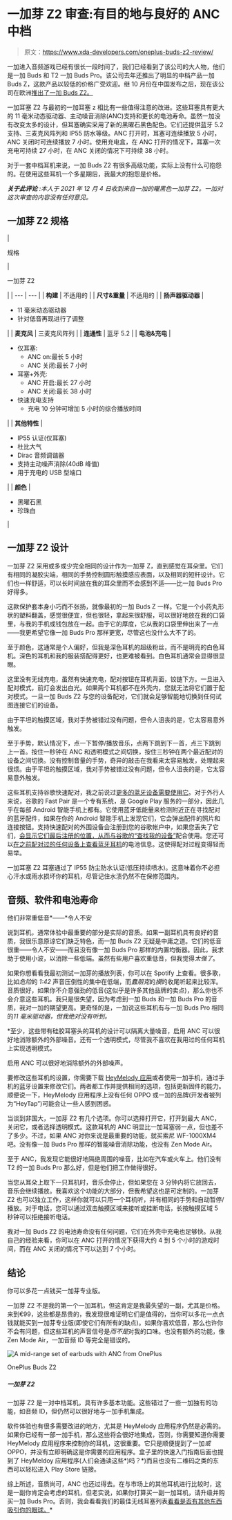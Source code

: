 # 一加芽 Z2 审查:有目的地与良好的 ANC 中档

> 原文：<https://www.xda-developers.com/oneplus-buds-z2-review/>

一加进入音频游戏已经有很长一段时间了，我们已经看到了该公司的大人物，他们是一加 Buds 和 T2 一加 Buds Pro。该公司去年还推出了明显的中档产品一加 Buds Z，这款产品以较低的价格广受欢迎。继 10 月份在中国发布之后，现在该公司在欧洲[推出了一加 Buds Z2。](https://www.xda-developers.com/oneplus-9rt-buds-z2-launch-china/)

一加耳塞 Z2 与最初的一加耳塞 z 相比有一些值得注意的改进。这些耳塞具有更大的 11 毫米动态驱动器、主动噪音消除(ANC)支持和更长的电池寿命。虽然一加没有改变太多的设计，但耳塞确实采用了新的黑曜石黑色配色。它们还提供蓝牙 5.2 支持、三麦克风阵列和 IP55 防水等级。ANC 打开时，耳塞可连续播放 5 小时，ANC 关闭时可连续播放 7 小时。使用充电盒，在 ANC 打开的情况下，耳塞一次充电可持续 27 小时，在 ANC 关闭的情况下可持续 38 小时。

对于一套中档耳机来说，一加 Buds Z2 有很多高级功能，实际上没有什么可抱怨的。在使用这些耳机一个多星期后，我最大的抱怨是价格。

***关于此评论*** *:本人于 2021 年 12 月 4 日收到来自一加的曜黑色一加芽 Z2。一加对这次审查的内容没有任何意见。*

## 一加芽 Z2 规格

| 

规格

 | 

一加芽 Z2

 |
| --- | --- |
| **构建** | 不适用的 |
| **尺寸&重量** | 不适用的 |
| **扬声器驱动器** | 

*   11 毫米动态驱动器
*   针对低音再现进行了调整

 |
| **麦克风** | 三麦克风阵列 |
| **连通性** | 蓝牙 5.2 |
| **电池&充电** | 

*   仅耳塞:
    *   ANC on:最长 5 小时
    *   ANC 关闭:最长 7 小时
*   耳塞+外壳:
    *   ANC 开启:最长 27 小时
    *   ANC 关闭:最长 38 小时
*   快速充电支持
    *   充电 10 分钟可增加 5 小时的综合播放时间

 |
| **其他特性** | 

*   IP55 认证(仅耳塞)
*   杜比大气
*   Dirac 音频调谐器
*   支持主动噪声消除(40dB 峰值)
*   用于充电的 USB 型端口

 |
| **颜色** | 

*   黑曜石黑
*   珍珠白

 |

## 一加芽 Z2 设计

一加芽 Z2 采用或多或少完全相同的设计作为一加芽 Z，直到感觉在耳朵里。它们有相同的凝胶尖端，相同的手势控制圆形触摸感应表面，以及相同的短杆设计。它们也一样舒适，可以长时间放在我的耳朵里而不会感到不适——比一加 Buds Pro 好得多。

这款保护套本身小巧而不张扬，就像最初的一加 Buds Z 一样。它是一个小药丸形状的塑料翻盖，感觉很便宜，但也很轻，拿起来很舒服，可以很好地放在我的口袋里，与我的手机或钱包放在一起。由于它的厚度，它从我的口袋里伸出来了一点——我更希望它像一加 Buds Pro 那样更宽，尽管这也没什么大不了的。

至于颜色，这通常是个人偏好，但我是深色耳机的超级粉丝，而不是明亮的白色耳机。深色的耳机和我的服装搭配得更好，也更难被看到。白色耳机通常会显得很显眼。

这里没有无线充电，虽然有快速充电，配对按钮在耳机背面，铰链下方。一旦进入配对模式，前灯会发出白光。如果两个耳机都不在外壳内，您就无法将它们置于配对模式。一旦一加 Buds Z2 与您的设备配对，它们就会足够智能地切换到任何试图连接它们的设备。

由于平坦的触摸区域，我对手势被错过没有问题，但令人沮丧的是，它太容易意外触发。

至于手势，默认情况下，点一下暂停/播放音乐，点两下跳到下一首，点三下跳到上一首。按住一秒钟在 ANC 和透明模式之间切换，按住三秒钟在两个最近配对的设备之间切换。没有控制音量的手势，奇异的敲击在我看来太容易触发，处理起来很烦。由于平坦的触摸区域，我对手势被错过没有问题，但令人沮丧的是，它太容易意外触发。

这些耳机支持谷歌快速配对，我之前说过[更多的蓝牙设备需要使用它](https://www.xda-developers.com/bluetooth-peripherals-google-fast-pair/)。对于外行人来说，谷歌的 Fast Pair 是一个专有系统，是 Google Play 服务的一部分，因此几乎在每部 Android 智能手机上都有。它使用蓝牙低能量来检测附近正在寻找配对的蓝牙配件，如果在你的 Android 智能手机上发现它们，它会弹出配件的照片和连接按钮。支持快速配对的外围设备会注册到您的谷歌帐户中，如果您丢失了它们，[会显示它们最后注册的位置，从而与谷歌的“查找我的设备”](https://www.xda-developers.com/google-pixel-buds-oneplus-buds-other-fast-pair-devices-now-appear-find-my-device/)配合使用。您还可以[在之前配对过的任何设备上查看蓝牙耳机](https://www.xda-developers.com/fast-pair-location-tracking-battery-notifications-new-settings/)的电池信息。这使得配对过程变得轻而易举。

一加耳塞 Z2 耳塞通过了 IP55 防尘防水认证(低压持续喷水)。这意味着你不必担心汗水或雨水损坏你的耳机，尽管记住水渍仍然不在保修范围内。

## 音频、软件和电池寿命

他们非常重低音*——*令人不安

说到耳机，通常体验中最重要的部分是实际的音质。如果一副耳机具有良好的音质，我很乐意原谅它们缺乏特色，而一加 Buds Z2 无疑是中庸之道。它们的低音很重——令人不安——而且没有像一加 Buds Pro 那样的内置均衡器。因此，我求助于使用小波，以消除一些低端。虽然有些用户喜欢重低音，但我觉得*太强了*。

如果你想看看我最初测试一加芽的播放列表，你可以在 Spotify 上查看。很多歌，比如*危险*的 *1:42* 声音压倒性的集中在低端，而*蠢朋克*的*摸*的收尾听起来比较浑。音质很好，如果你不介意强劲的低音(这似乎是许多其他品牌的卖点)，那么你也不会介意这些耳机。我只是很失望，因为考虑到一加 Buds 和一加 Buds Pro 的音质，我对一加的期望更高。更奇怪的是，一加说这些耳机有与一加 Buds Pro 相同的*11 毫米驱动器，但我绝对没有听到。*

 *至少，这些带有硅胶耳塞头的耳机的设计可以隔离大量噪音，启用 ANC 可以很好地消除额外的外部噪音。还有一个透明模式，尽管我不喜欢在我用过的任何耳机上实现透明模式。

启用 ANC 可以很好地消除额外的外部噪声。

要修改这些耳机的设置，你需要下载 [HeyMelody 应用](https://play.google.com/store/apps/details?id=com.heytap.headset)或者使用一加手机，通过手机的蓝牙设置来修改它们。两者都工作并提供相同的选项，包括更新固件的能力。顺便说一下，HeyMelody 应用程序上没有任何 OPPO 或一加的品牌(开发者被列为“HeyTap”)可能会让一些人感到困惑。

当谈到非国大，一加芽 Z2 有几个选项。你可以选择打开它，打开到最大 ANC，关闭它，或者选择透明模式。这款耳机的 ANC 明显比一加耳塞弱一点，但也差不了多少。不过，如果 ANC 对你来说是最重要的功能，就买索尼 WF-1000XM4 吧。没有像一加 Buds Pro 那样的智能噪音消除功能，也没有 Zen Mode Air。

至于 ANC，我发现它能很好地隔绝周围的噪音，比如在汽车或火车上。他们没有 T2 的一加 Buds Pro 那么好，但是他们把工作做得很好。

当您从耳朵上取下一只耳机时，音乐会停止，但如果您在 3 分钟内将它放回去，音乐会继续播放。我喜欢这个功能的大部分，但我希望这也是可定制的。一加芽 Z2 也可以独立工作，这样你就可以只用一个耳机听，并有相同的手势和自动暂停/播放。对于电话，您可以通过双击触摸区域来接听或挂断电话，长按触摸区域 5 秒钟可以拒绝接听电话。

我对一加 Buds Z2 的电池寿命没有任何问题，它们在外壳中充电也足够快。从我自己的经验来看，你可以在 ANC 打开的情况下获得大约 4 到 5 个小时的游戏时间，而在 ANC 关闭的情况下可以达到 7 个小时。

## 结论

你可以多花一点钱买一加芽专业版。

一加芽 Z2 不是我的第一个一加耳机，但这肯定是我最失望的一副，尤其是价格。来到€99，这些都是昂贵的，我发现很难证明它们是值得的，当你可以多花一点点钱就能买到一加芽专业版(即使它们有所有的缺点)。如果你喜欢低音，那么也许你不会有问题，但这些耳机的声音信号是*而不是*对我的口味。也没有额外的功能，像 Zen Mode Air，一加音频 ID 等完全是错误的。

 <picture>![A mid-range set of earbuds with ANC from OnePlus](img/0545275c441e99de4a766c1c7a0beae6.png)</picture> 

OnePlus Buds Z2

##### 一加芽 Z2

一加芽 Z2 是一对中档耳机，具有许多基本功能。这些错过了一些一加独有的功能，如音频 ID，但仍然可以很好地与一加手机集成。

软件体验也有很多需要改进的地方，尤其是 HeyMelody 应用程序仍然是必需的。如果你已经有一部一加手机，那么这些将会很好地集成，否则，你需要知道你需要 HeyMelody 应用程序来控制你的耳机，这很重要。它只是顺便提到了一加*或* OPPO，并没有立即明确这是你需要的应用程序。盒子里的快速入门指南后面也提到了 HeyMeldoy 应用程序(人们会通读这些*)吗？*)而且也没有二维码之类的东西可以轻松进入 Play Store 链接。

综上所述，音质尚可，ANC 也还过得去。在与市场上的其他耳机进行比较时，这是一副你肯定会考虑的耳机，但老实说，如果你打算买一副一加耳机，请升级并购买一加 Buds Pro。否则，我会看看我们的最佳无线耳塞列表[看看是否有其他东西吸引你的眼球。](https://www.xda-developers.com/best-wireless-earbuds/)*